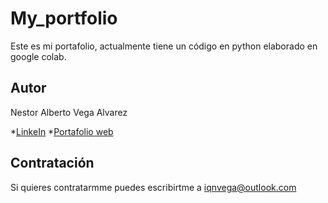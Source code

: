 # My_portfolio
Este es mi portafolio, actualmente tiene un código en python elaborado en google colab. 

## Autor  
Nestor Alberto Vega Alvarez

*[LinkeIn](www.linkedin.com/in/nestor-vega-alvarez-a28875115)
*[Portafolio web]()

## Contratación 
Si quieres contratarmme puedes escribirtme a iqnvega@outlook.com

